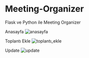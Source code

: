 # Meeting-Organizer
Flask ve Python ile Meeting Organizer


Anasayfa
![anasayfa](https://user-images.githubusercontent.com/58072302/120247604-cadac400-c27c-11eb-8243-874ca8416383.jpg)

Toplantı Ekle
![toplantı_ekle](https://user-images.githubusercontent.com/58072302/120247610-cf06e180-c27c-11eb-829c-3caf02cc165d.jpg)

Update
![update](https://user-images.githubusercontent.com/58072302/120247612-d1693b80-c27c-11eb-9887-96f099119b96.jpg)
